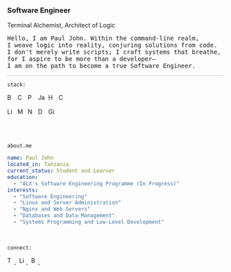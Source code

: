 <h3>Software Engineer</h3>

<p>
<span>Terminal Alchemist</span>, <span>Architect of Logic</span>
</p>

<pre>
Hello, I am Paul John. Within the command-line realm,
I weave logic into reality, conjuring solutions from code.
I don't merely write scripts; I craft systems that breathe,
for I aspire to be more than a developer—
I am on the path to become a true Software Engineer.
</pre>

<div style="border-top: 1px solid #ccc; margin-top: 10px;"></div>

`stack:`

<p>
  <img src="https://cdn.simpleicons.org/gnubash/f5f5f5" alt="Bash" title="Bash" height="16" width="16">&nbsp;
  <img src="https://cdn.simpleicons.org/c/f5f5f5" alt="C" title="C" height="16" width="16">&nbsp;
  <img src="https://cdn.simpleicons.org/python/f5f5f5" alt="Python" title="Python" height="16" width="16">&nbsp;
  <img src="https://cdn.simpleicons.org/javascript/f5f5f5" alt="JavaScript" title="JavaScript" height="16" width="16">&nbsp;
  <img src="https://cdn.simpleicons.org/html5/f5f5f5" alt="HTML" title="HTML" height="16" width="16">&nbsp;
  <img src="https://cdn.simpleicons.org/css3/f5f5f5" alt="CSS" title="CSS" height="16" width="16">&nbsp;
</p>

<p>
  <img src="https://cdn.simpleicons.org/linux/f5f5f5" alt="Linux" title="Linux" height="16" width="16">&nbsp;
  <img src="https://cdn.simpleicons.org/mysql/f5f5f5" alt="MySQL" title="MySQL" height="16" width="16">&nbsp;
  <img src="https://cdn.simpleicons.org/nginx/f5f5f5" alt="Nginx" title="Nginx" height="16" width="16">&nbsp;
  <img src="https://cdn.simpleicons.org/docker/f5f5f5" alt="Docker" title="Docker" height="16" width="16">&nbsp;
  <img src="https://cdn.simpleicons.org/git/f5f5f5" alt="Git" title="Git" height="16" width="16">&nbsp;
</p>
<br><br>

<code>about.me</code>

```yaml
name: Paul John
located_in: Tanzania
current_status: Student and Learner
education:
  - "ALX's Software Engineering Programme (In Progress)"
interests:
  - "Software Engineering"
  - "Linux and Server Administration"
  - "Nginx and Web Servers"
  - "Databases and Data Management"
  - "Systems Programming and Low-Level Development"
```

<br>

<code>connect:</code>

<p>
  <a href="https://twitter.com/namestarlit">
    <img src="https://cdn.simpleicons.org/twitter/f5f5f5" alt="Twitter" height="16" width="16">
  </a>&nbsp;
  <a href="https://www.linkedin.com/in/namestarlit/">
    <img src="https://cdn.simpleicons.org/linkedin/f5f5f5" alt="LinkedIn" height="16" width="16">
  </a>&nbsp;
  <a href="https://bento.me/starlit">
    <img src="https://cdn.simpleicons.org/bento/f5f5f5" alt="Bento" height="16" width="16">
  </a>&nbsp;
</p>

